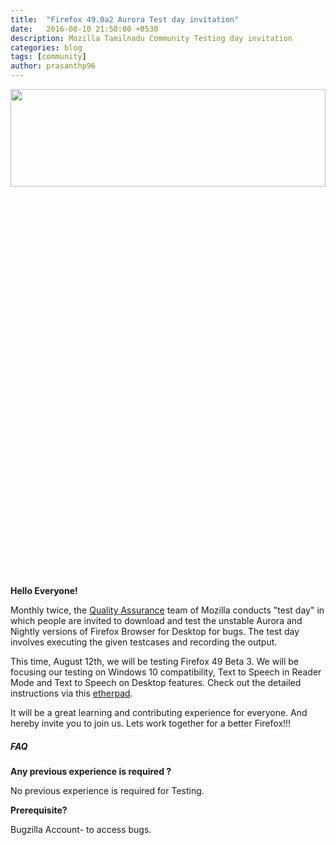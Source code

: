 ```yaml
---
title:  "Firefox 49.0a2 Aurora Test day invitation"
date:   2016-08-10 21:50:00 +0530
description: Mozilla Tamilnadu Community Testing day invitation
categories: blog
tags: [community]
author: prasanthp96
---
```


<img height="20%" width="100%" src="https://pbs.twimg.com/media/ChI8q4UU8AAcw9t.jpg">

**Hello Everyone!**

 Monthly twice, the <a href="https://quality.mozilla.org/">Quality Assurance</a> team of Mozilla conducts "test day" in which people are invited to download and test the unstable Aurora and Nightly versions of Firefox Browser for Desktop for bugs. The test day involves executing the given testcases and recording the output. 

This time, August 12th, we will be testing Firefox 49 Beta 3. We will be focusing our testing on Windows 10 compatibility, Text to Speech in Reader Mode and Text to Speech on Desktop features. Check out the detailed instructions via this <a href="https://public.etherpad-mozilla.org/p/MozillaIndiaQA-testday-20160812">etherpad</a>.

It will be a great learning and contributing experience for everyone. And hereby invite you to join us. Lets work together for a better Firefox!!!


<h5>FAQ</h5>

**Any previous experience is required ?**

No previous experience is required for Testing.


**Prerequisite?**

Bugzilla Account- to access bugs.
